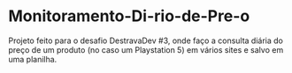 # Monitoramento-Di-rio-de-Pre-o
Projeto feito para o desafio DestravaDev #3, onde faço a consulta diária do preço de um produto (no caso um Playstation 5) em vários sites e salvo em uma planilha.
